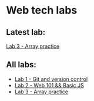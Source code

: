 # Web tech labs

## Latest lab:
[Lab 3 - Array practice](https://github.com/ioanaandreeab/webtech_labs_2022/tree/main/lab3)

## All labs:
- [Lab 1 - Git and version control](https://github.com/ioanaandreeab/webtech_labs_2022/tree/main/lab1)
- [Lab 2 - Web 101 && Basic JS](https://github.com/ioanaandreeab/webtech_labs_2022/tree/main/lab2)
- [Lab 3 - Array practice](https://github.com/ioanaandreeab/webtech_labs_2022/tree/main/lab3)
